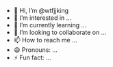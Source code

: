 - 👋 Hi, I’m @wtfjjking
- 👀 I’m interested in ...
- 🌱 I’m currently learning ...
- 💞️ I’m looking to collaborate on ...
- 📫 How to reach me ...
- 😄 Pronouns: ...
- ⚡ Fun fact: ...

<!---
wtfjjking/wtfjjking is a ✨ special ✨ repository because its `README.md` (this file) appears on your GitHub profile.
You can click the Preview link to take a look at your changes.
--->
